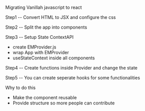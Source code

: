 Migrating Vanillah javascript to react 

Step1 -- Convert HTML to JSX and configure the css

Step2 -- Split the app into components

Step3 -- Setup State ContextAPI 
- create EMProvider.js
- wrap App with EMProvider
- useStateContext inside all components

Step4 -- Create functions inside Provider and change the state

Step5 -- You can create seperate hooks for some functionalities


Why to do this
- Make the component reusable
- Provide structure so more people can contribute 